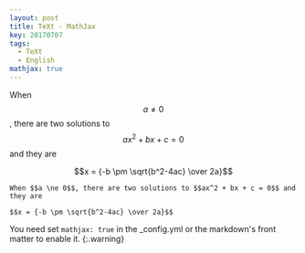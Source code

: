 ```yaml
---
layout: post
title: TeXt - MathJax
key: 20170707
tags:
  - TeXt
  - English
mathjax: true
---
```


When $$a \ne 0$$, there are two solutions to $$ax^2 + bx + c = 0$$ and they are

$$x = {-b \pm \sqrt{b^2-4ac} \over 2a}$$

<!--more-->

    When $$a \ne 0$$, there are two solutions to $$ax^2 + bx + c = 0$$ and they are

    $$x = {-b \pm \sqrt{b^2-4ac} \over 2a}$$

You need set `mathjax: true` in the _config.yml or the markdown's front matter to enable it.
{:.warning}